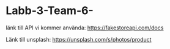# Labb-3-Team-6-

länk till API vi kommer använda:
https://fakestoreapi.com/docs

Länk till unsplash:
https://unsplash.com/s/photos/product
